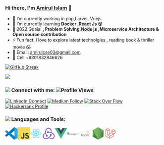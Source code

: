### Hi there, I'm [Amirul Islam][website] 👋



<!-- ### <img src="https://c.tenor.com/_DOBjnGspYAAAAAM/code-coding.gif" width="20"/> I'm a 😍 LAMP stack Lover 😍 -->

- 🔭 I’m currently working in php,Larvel, Vuejs 
- 🌱 I’m currently learning <b class="H1">Docker ,React Js 😚 </b>
- 🥅 2022 Goals: <b style="color: green"> </b> <b>, Problem Solving</b><b>,Node js</b> <b>,Microservice Architecture & Open source contribution </b>
- ⚡ Fun fact: I love to explore latest technolgies , reading book & thriller movie 😱
- 📧 Email: amirulcse03@gmail.com
- 📱  Cell:+8801832846626

<!-- <table style="border:5px red;color:red;display:none;">
 <tr border="0">
  <td border="0"> </td>
    <td border="0"> <img src="https://c.tenor.com/_DOBjnGspYAAAAAM/code-coding.gif" /></td>
 </tr>
</table> -->

[![GitHub Streak](http://github-readme-streak-stats.herokuapp.com?user=Amir-16&theme=github-dark&date_format=M%20j%5B%2C%20Y%5D)](https://git.io/streak-stats)

 <img height="180em" src="https://github-readme-stats.vercel.app/api/top-langs/?username=Amir-16&layout=compact&langs_count=7&theme=tokyonight"/>

### <img src="https://c.tenor.com/9q2hehDWaQYAAAAi/sending-love-cute.gif" width="50"> Connect with me: ![Profile Views ](https://komarev.com/ghpvc/?username=Amir-16&label=Profile%20Views&color=3cb480)

[![LinkedIn Connect](https://img.shields.io/badge/Connect_LinkedIn-0077B5?style=for-the-badge&logo=linkedin&logoColor=white)](https://bd.linkedin.com/in/kazi-md-amirul-islam-14395b1b7/)
[![Medium Follow](https://img.shields.io/badge/Blogs-12100E?style=for-the-badge&logo=medium&logoColor=white)](https://medium.com/)
[![Stack Over Flow](https://img.shields.io/badge/Questions-FE7A16?style=for-the-badge&logo=stack-overflow&logoColor=white)](https://stackoverflow.com/)
[![Hackerrank Profile](https://img.shields.io/badge/-Hackerrank-2EC866?style=for-the-badge&logo=HackerRank&logoColor=white)](https://hackerrank.com/)
<br />


### <img src="https://c.tenor.com/U45Q8YaJzBUAAAAC/moti-hearts.gif" width="50"> Languages and Tools:

[<img align="left" alt="Visual Studio Code" width="40px" src="https://raw.githubusercontent.com/github/explore/80688e429a7d4ef2fca1e82350fe8e3517d3494d/topics/visual-studio-code/visual-studio-code.png" />][webdevplaylist]


[<img align="left" alt="JavaScript" width="40px" src="https://raw.githubusercontent.com/github/explore/80688e429a7d4ef2fca1e82350fe8e3517d3494d/topics/javascript/javascript.png" />][jsplaylist]
[<img align="left" alt="React" width="40px" src="https://raw.githubusercontent.com/github/explore/80688e429a7d4ef2fca1e82350fe8e3517d3494d/topics/react/react.png" />][reactplaylist]
[<img align="left" alt="typescript" width="40px" src="https://raw.githubusercontent.com/github/explore/80688e429a7d4ef2fca1e82350fe8e3517d3494d/topics/redux/redux.png" />][reduxplaylist]

[<img align="left" alt="Vue JS" width="40px" src="https://raw.githubusercontent.com/github/explore/80688e429a7d4ef2fca1e82350fe8e3517d3494d/topics/vue/vue.png" />][vueplaylist]

[<img align="left" alt="MongoDB" width="40px" src="https://raw.githubusercontent.com/github/explore/80688e429a7d4ef2fca1e82350fe8e3517d3494d/topics/mongodb/mongodb.png" />][webdevplaylist]

[<img align="left" alt="MySQL" width="40px" src="https://raw.githubusercontent.com/github/explore/80688e429a7d4ef2fca1e82350fe8e3517d3494d/topics/mysql/mysql.png" />][mysql]

[<img align="left" alt="Node.js" width="40px" src="https://raw.githubusercontent.com/github/explore/80688e429a7d4ef2fca1e82350fe8e3517d3494d/topics/nodejs/nodejs.png" />][nodeplaylist]

[<img align="left" alt="Node.js" width="40px" src="https://raw.githubusercontent.com/github/explore/80688e429a7d4ef2fca1e82350fe8e3517d3494d/topics/laravel/laravel.png" />][laravelplaylist]



[banner]: https://media-exp1.licdn.com/dms/image/C5616AQHQz0FrV4bLEQ/profile-displaybackgroundimage-shrink_350_1400/0/1623739764608?e=1635984000&v=beta&t=l0lyl6NmBRwIvF1pm_4C9lmYMq-7J1obJ812lY3XAtk
[office]: https://www.linkedin.com/company/sayburgh-solution
[website]: https://Amir-16-mc.web.app
[twitter]: https://twitter.com/Amir-16mc
[linkedin]: https://linkedin.com/in/Amir-16
[webdevplaylist]: https://github.com/Amir-16?tab=repositories
[jsplaylist]: https://github.com/Amir-16?tab=repositories&q=js
[cssplaylist]: https://github.com/Amir-16?tab=repositories&q=css
[reactplaylist]: https://github.com/Amir-16?tab=repositories&q=react
[reduxplaylist]: https://github.com/Amir-16?tab=repositories&q=redux
[vueplaylist]: https://github.com/Amir-16?tab=repositories&q=vue
[nodeplaylist]: https://github.com/Amir-16?tab=repositories&q=node
[laravelplaylist]: https://github.com/Amir-16?tab=repositories&q=laravel
[mysql]: https://github.com/Amir-16?tab=repositories&q=mysql
